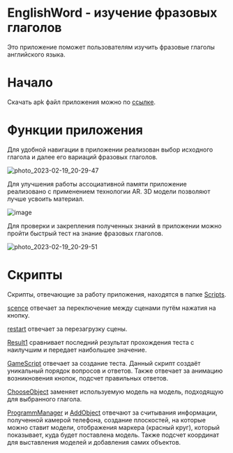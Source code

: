 # EnglishWord - изучение фразовых глаголов
Это приложение поможет пользователям изучить фразовые глаголы английского языка.
# Начало
Скачать apk файл приложения можно по [ссылке](https://disk.yandex.ru/d/O8NsXdGd7s9ozg).
# Функции приложения
Для удобной навигации в приложении реализован выбор исходного глагола и далее его вариаций фразовых глаголов.

![photo_2023-02-19_20-29-47](https://user-images.githubusercontent.com/106513990/219964536-e603797b-1973-48d6-babf-045929e358f5.jpg)

Для улучшения работы ассоциативной памяти приложение реализовано с применением технологии AR. 3D модели позволяют лучше усвоить материал.

![image](https://user-images.githubusercontent.com/106513990/219964697-a6274ef9-b291-4117-a6b0-c4d2eda1dd0a.png)

Для проверки и закрепления полученных знаний в приложении можно пройти быстрый тест на знание фразовых глаголов.

![photo_2023-02-19_20-29-51](https://user-images.githubusercontent.com/106513990/219964560-54f0dcfd-ba92-4096-b94f-a1aced2834d0.jpg)


# Скрипты
Скрипты, отвечающие за работу приложения, находятся в папке [Scripts](/EnglishWord/Assets/Scripts).

[scence](/EnglishWord/Assets/Scripts/scence.cs) отвечает за переключение между сценами путём нажатия на кнопку.

[restart](/EnglishWord/Assets/Scripts/restart.cs) отвечает за перезагрузку сцены.

[Result1](/EnglishWord/Assets/Scripts/Result1.cs) сравнивает последний результат прохождения теста с наилучшим и передает наибольшее значение.

[GameScript](/EnglishWord/Assets/Scripts/GameScript.cs) отвечает за создание теста. Данный скрипт создаёт уникальный порядок вопросов и ответов. Также отвечает за анимацию возникновения кнопок, подсчет правильных ответов.

[ChooseObject](/EnglishWord/Assets/Scripts/ChooseObject.cs) заменяет используемую модель на модель, подходящую для выбранного глагола.

[ProgrammManager](/EnglishWord/Assets/Scripts/ProgrammManager.cs) и [AddObject](/EnglishWord/Assets/Scripts/AddObject.cs) отвечают за считывания информации, полученной камерой телефона, создание плоскостей, на которые можно ставит модели, отображения маркера (красный круг), который показывает, куда будет поставлена модель. Также подсчет координат для выставления моделей и добавления самих объектов.
